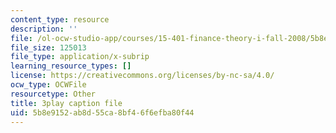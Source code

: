 ```yaml
---
content_type: resource
description: ''
file: /ol-ocw-studio-app/courses/15-401-finance-theory-i-fall-2008/5b8e9152ab8d55ca8bf46f6efba80f44_J7d3vcaS9-o.vtt
file_size: 125013
file_type: application/x-subrip
learning_resource_types: []
license: https://creativecommons.org/licenses/by-nc-sa/4.0/
ocw_type: OCWFile
resourcetype: Other
title: 3play caption file
uid: 5b8e9152-ab8d-55ca-8bf4-6f6efba80f44
---
```

